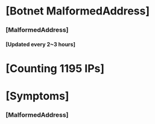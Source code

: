 # [Botnet MalformedAddress]
### [MalformedAddress]
#### [Updated every 2~3 hours]

# [Counting 1195 IPs]

# [Symptoms] 
###   [MalformedAddress]
